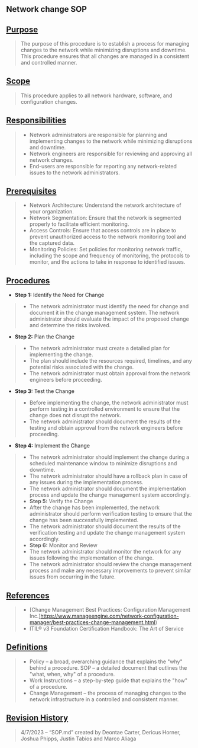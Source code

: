 #
## **Network change SOP**
## <u>Purpose</u>
>  The purpose of this procedure is to establish a process for managing changes to the network while minimizing disruptions and downtime. This procedure ensures that all changes are managed in a consistent and controlled manner.

## <u>Scope</u>
> This procedure applies to all network hardware, software, and configuration changes.

 
## <u>Responsibilities</u>
> - Network administrators are responsible for planning and implementing changes to the network while minimizing disruptions and downtime.
> - Network engineers are responsible for reviewing and approving all network changes.
> - End-users are responsible for reporting any network-related issues to the network administrators.

## <u>Prerequisites</u>
> - Network Architecture: Understand the network architecture of your organization.
> - Network Segmentation: Ensure that the network is segmented properly to facilitate efficient monitoring.
> - Access Controls: Ensure that access controls are in place to prevent unauthorized access to the network monitoring tool and the captured data.
> - Monitoring Policies: Set policies for monitoring network traffic, including the scope and frequency of monitoring, the protocols to monitor, and the actions to take in response to identified issues.

 
## <u>Procedures</u>
 -  **Step 1:** Identify the Need for Change
> - The network administrator must identify the need for change and document it in the change management system.
The network administrator should evaluate the impact of the proposed change and determine the risks involved.
 - **Step 2:** Plan the Change
> - The network administrator must create a detailed plan for implementing the change.
> - The plan should include the resources required, timelines, and any potential risks associated with the change.
> - The network administrator must obtain approval from the network engineers before proceeding.
 - **Step 3:** Test the Change
> - Before implementing the change, the network administrator must perform testing in a controlled environment to ensure that the change does not disrupt the network.
>- The network administrator should document the results of the testing and obtain approval from the network engineers before proceeding.
 - **Step 4:** Implement the Change
> - The network administrator should implement the change during a scheduled maintenance window to minimize disruptions and downtime.
> - The network administrator should have a rollback plan in case of any issues during the implementation process.
> - The network administrator should document the implementation process and update the change management system accordingly.
> - **Step 5:** Verify the Change
> - After the change has been implemented, the network administrator should perform verification testing to ensure that the change has been successfully implemented.
> - The network administrator should document the results of the verification testing and update the change management system accordingly.
> - **Step 6:** Monitor and Review
> - The network administrator should monitor the network for any issues following the implementation of the change.
> - The network administrator should review the change management process and make any necessary improvements to prevent similar issues from occurring in the future.



## <u>References</u> 
> - [Change Management Best Practices: Configuration Management Inc.]https://www.manageengine.com/network-configuration-manager/best-practices-change-management.html)
> - ITIL® v3 Foundation Certification Handbook: The Art of Service

## <u>Definitions</u>
> - Policy – a broad, overarching guidance that explains the "why" behind a procedure.
SOP – a detailed document that outlines the "what, when, why" of a procedure.
> - Work Instructions – a step-by-step guide that explains the "how" of a procedure.
> - Change Management – the process of managing changes to the network infrastructure in a controlled and consistent manner.


## <u>Revision History</u> 
>4/7/2023 – “SOP.md” created by Deontae Carter, Dericus Horner, Joshua Phipps, Justin Tabios and Marco Aliaga
